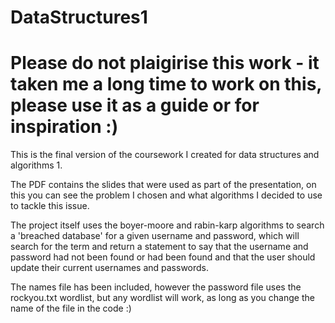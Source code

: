 # DataStructures1

# Please do not plaigirise this work - it taken me a long time to work on this, please use it as a guide or for inspiration :) 

This is the final version of the coursework I created for data structures and algorithms 1.

The PDF contains the slides that were used as part of the presentation, on this you can see the problem I chosen and what algorithms I decided to use to tackle this issue.

The project itself uses the boyer-moore and rabin-karp algorithms to search a 'breached database' for a given username and password, which will search for the term and return a statement to say that the username and password had not been found or had been found and that the user should update their current usernames and passwords.

The names file has been included, however the password file uses the rockyou.txt wordlist, but any wordlist will work, as long as you change the name of the file in the code :) 
